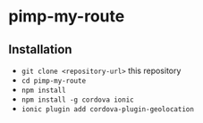 # pimp-my-route

## Installation

* `git clone <repository-url>` this repository
* `cd pimp-my-route`
* `npm install`
* `npm install -g cordova ionic`
* `ionic plugin add cordova-plugin-geolocation`
